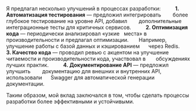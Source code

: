 Я предлагал несколько улучшений в процессах разработки:
         **1. Автоматизация тестирования** — предложил интегрировать        более глубокое тестирование на уровне API, добавил        дополнительные интеграционные тесты для критичных сервисов.
         **2. Оптимизация кода** — периодически анализировал «узкие   места» в производительности и предлагал оптимизации.       Например, улучшение работы с базой данных и кэшированием      через Redis.
         **3. Качество кода** — проводил ревью с акцентом на улучшение          читаемости и производительности кода, участвовал в       обсуждениях лучших практик.
         **4. Документирование API** — предложил улучшить        документацию для внешних и внутренних API, использовали      Swagger для автоматической генерации документации.

Таким образом, мой вклад заключался в том, чтобы сделать процессы разработки более эффективными и устойчивыми.